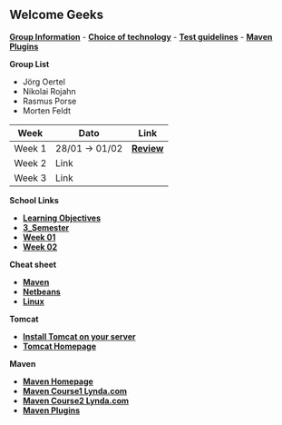
## Welcome Geeks

[**Group Information**](gruppe.md) -
[**Choice of technology**](tek.md) -
[**Test guidelines**](testguidelines.md) -
[**Maven Plugins**](mavenplugins.md)

**Group List**

* Jörg Oertel
* Nikolai Rojahn
* Rasmus Porse
* Morten Feldt


Week | Dato | Link
-----|------|-----
Week 1 | 28/01 -> 01/02 | [**Review**](https://docs.google.com/document/d/1rLwf_K6mjhG_w0M2ShIjpAX_oaexI8qpa7Aco9l9KDw/edit)
Week 2 | Link
Week 3 | Link

**School Links**
* <a href="https://docs.google.com/spreadsheets/d/1m-uV26BOeiyZHdYdSMisJVLfQmlXeOYAAO0eyaXLXqc/edit#gid=0" target="_blank">**Learning Objectives**</a>
* <a href="https://github.com/cphdat3sem2019spring/main" target="_blank">**3_Semester**</a>
* <a href="https://github.com/cphdat3sem2019spring/Week-01" target="_blank">**Week 01**</a>
* <a href="https://github.com/securitydatspring2019/week-02-A2_A5_A7" target="_blank">**Week 02**</a>


**Cheat sheet**
* <a href="http://files.zeroturnaround.com/pdf/Maven-cheat-sheet.pdf?fbclid=IwAR0ReiR51-OSKcx33GWa7ztZ_FqAxs8MCg4pfRaj1lNCIDqaUk2mLyVLNxw" target="_blank">**Maven**</a>
* <a href="https://netbeans.org/project_downloads/usersguide/shortcuts-80.pdf" target="_blank">**Netbeans**</a>
* <a href="https://files.fosswire.com/2007/08/fwunixref.pdf" target="_blank">**Linux**</a>


**Tomcat**
* <a href="https://docs.google.com/document/d/1TnPFlZjl8phGqROQB0syUnSJQiaDASZya3gv8qK2qcI/edit?fbclid=IwAR1JoRwDW3Wcfu2HWRSSqfdewZt3usNrOAEYbHXxOcM1yo6kfwdOy8GfCZs#heading=h.6arfkivd01by" target="_blank">**Install Tomcat on your server**</a>
* <a href="http://tomcat.apache.org/" target="_blank">**Tomcat Homepage**</a>


**Maven**
* <a href="https://maven.apache.org/" target="_blank">**Maven Homepage**</a>
* <a href="https://www.lynda.com/Maven-tutorials/Java-Build-Automation-Maven/504792-2.html" target="_blank">**Maven Course1 Lynda.com**</a>
* <a href="https://www.lynda.com/Maven-tutorials/Multi-Module-Build-Automation-Maven/520530-2.html" target="_blank">**Maven Course2 Lynda.com**</a>
* [**Maven Plugins**](mavenplugins.md)




